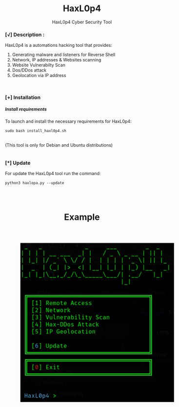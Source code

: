 <h1 align="center">HaxL0p4</h1>
<p align="center">HaxL0p4 Cyber Security Tool</p>



### [√] Description :
HaxL0p4 is a automations hacking tool that provides:

1) Generating malware and listeners for Reverse Shell
2) Network, IP addresses & Websites scanning
3) Website Vulnerabilty Scan
4) Dos/DDos attack
5) Geolocation via IP address 


<br>


### [+] Installation

##### Install requirements

To launch and install the necessary requirements for HaxL0p4:
      
    sudo bash install_haxl0p4.sh

<br>
(This tool is only for Debian and Ubuntu distributions)

<br>
<br>

### [*] Update

For update the HaxL0p4 tool run the command:

    python3 haxlopa.py --update


<br>
<br>

<h1 align="center">Example</h1>

<img style="margin:50px;" align="center" src="https://github.com/L0PA/HaxL0p4/blob/main/img/haxlopa3.png">

